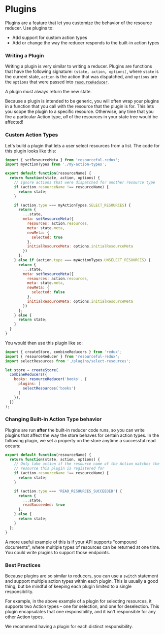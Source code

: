 # Plugins

Plugins are a feature that let you customize the behavior of the resource
reducer. Use plugins to:

- Add support for custom action types
- Add or change the way the reducer responds to the built-in action types

### Writing a Plugin

Writing a plugin is very similar to writing a reducer. Plugins are functions
that have the following signature: `(state, action, options)`, where `state` is
the current state, `action` is the action that was dispatched, and `options` are
the `options` that were passed into
[`resourceReducer`](../api-reference/resource-reducer.md).

A plugin must always return the new state.

Because a plugin is intended to be generic, you will often wrap your plugins
in a function that you call with the resource that the plugin is for. This
lets you scope the plugin to a specific resource. Otherwise, any time that you
fire a particular Action type, _all_ of the resources in your state tree would
be affected!

### Custom Action Types

Let's build a plugin that lets a user select resources from a list. The code
for this plugin looks like this:

```js
import { setResourceMeta } from 'resourceful-redux';
import myActionTypes from './my-action-types';

export default function(resourceName) {
  return function(state, action, options) {
    // Ignore actions that were dispatched for another resource type
    if (action.resourceName !== resourceName) {
      return state;
    }

    if (action.type === myActionTypes.SELECT_RESOURCES) {
      return {
        ...state,
        meta: setResourceMeta({
          resources: action.resources,
          meta: state.meta,
          newMeta: {
            selected: true
          },
          initialResourceMeta: options.initialResourceMeta
        })
      };
    } else if (action.type === myActionTypes.UNSELECT_RESOURCES) {
      return {
        ...state,
        meta: setResourceMeta({
          resources: action.resources,
          meta: state.meta,
          newMeta: {
            selected: false
          },
          initialResourceMeta: options.initialResourceMeta
        })
      };
    } else {
      return state;
    }
  }
}
```

You would then use this plugin like so:

```js
import { createStore, combineReducers } from 'redux';
import { resourceReducer } from 'resourceful-redux';
import selectResources from './plugins/select-resources';

let store = createStore(
  combineReducers({
    books: resourceReducer('books', {
      plugins: [
        selectResources('books')
      ]
    }),
  })
);
```

### Changing Built-In Action Type behavior

Plugins are run **after** the built-in reducer code runs, so you can write
plugins that affect the way the store behaves for certain action types.
In the following plugin, we set a property on the store anytime a successful
read occurs:

```js
export default function(resourceName) {
  return function(state, action, options) {
    // Only take action if the resource name of the Action matches the
    // resource this plugin is registered for
    if (action.resourceName !== resourceName) {
      return state;
    }

    if (action.type === 'READ_RESOURCES_SUCCEEDED') {
      return {
        ...state,
        readSucceeded: true
      };
    } else {
      return state;
    }
  };
}
```

A more useful example of this is if your API supports "compound documents",
where multiple types of resources can be returned at one time. You could
write plugins to support those endpoints.

### Best Practices

Because plugins are so similar to reducers, you can use a `switch` statement
and support multiple action types within each plugin. This is usually a
good thing, but be mindful of keeping each plugin limited to a single
responsibility.

For example, in the above example of a plugin for selecting resources, it
supports two Action types – one for selection, and one for deselection. This
plugin encapsulates that one responsibility, and it isn't responsible for any
other Action types.

We recommend having a plugin for each distinct responsibility.
